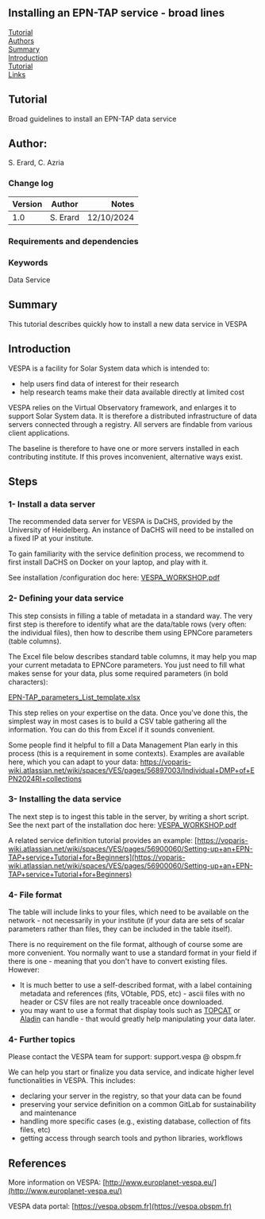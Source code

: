 ## Installing an EPN-TAP service - broad lines

[Tutorial](#use-case)  
[Authors](#author)  
[Summary](#summary)  
[Introduction](#introduction)  
[Tutorial](#tutorial)  
[Links](#links)  


## Tutorial
Broad guidelines to install an EPN-TAP data service

## Author:

S. Erard, C. Azria

### Change log

| Version       | Author        | Notes  |
| ------------- |:-------------:| -----: |
| 1.0           | S. Erard      | 12/10/2024  |


### Requirements and dependencies



### Keywords
Data
Service

## Summary
This tutorial describes quickly how to install a new data service in VESPA


## Introduction

VESPA is a facility for Solar System data which is intended to: 

* help users find data of interest for their research
* help research teams make their data available directly at limited cost

VESPA relies on the Virtual Observatory framework, and enlarges it to support Solar System data. It is therefore a distributed infrastructure of data servers connected through a registry. All servers are findable from various client applications.

The baseline is therefore to have one or more servers installed in each contributing institute. If this proves inconvenient, alternative ways exist. 


## Steps

 
### 1- Install a data server

The recommended data server for VESPA is DaCHS, provided by the University of Heidelberg. An instance of DaCHS will need to be installed on a fixed IP at your institute. 

To gain familiarity with the service definition process, we recommend to first install DaCHS on Docker on your laptop, and play with it. 

See installation /configuration doc here:
[VESPA_WORKSHOP.pdf](http://www.europlanet-vespa.eu/tutos/VESPA_WORKSHOP.pdf)



### 2- Defining your data service

This step consists in filling a table of metadata in a standard way. The very first step is therefore to identify what are the data/table rows (very often: the individual files), then how to describe them using EPNCore parameters (table columns).

The Excel file below describes standard table columns, it may help you map your current metadata to EPNCore parameters. You just need to fill what makes sense for your data, plus some required parameters (in bold characters):

[EPN-TAP\_parameters\_List\_template.xlsx](img/EPN-TAP_parameters_List_template.xlsx)

This step relies on your expertise on the data. Once you've done this, the simplest way in most cases is to build a CSV table gathering all the information. You can do this from Excel if it sounds convenient.

Some people find it helpful to fill a Data Management Plan early in this process (this is a requirement in some contexts). Examples are available here, which you can adapt to your data: 
https://voparis-wiki.atlassian.net/wiki/spaces/VES/pages/56897003/Individual+DMP+of+EPN2024RI+collections


### 3- Installing the data service
 
The next step is to ingest this table in the server, by writing a short script. See the next part of the installation doc here:
[VESPA_WORKSHOP.pdf](http://www.europlanet-vespa.eu/tutos/VESPA_WORKSHOP.pdf)

A related service definition tutorial provides an example:
[https://voparis-wiki.atlassian.net/wiki/spaces/VES/pages/56900060/Setting-up+an+EPN-TAP+service+Tutorial+for+Beginners](https://voparis-wiki.atlassian.net/wiki/spaces/VES/pages/56900060/Setting-up+an+EPN-TAP+service+Tutorial+for+Beginners)


### 4- File format

The table will include links to your files, which need to be available on the network - not necessarily in your institute (if your data are sets of scalar parameters rather than files, they can be included in the table itself).

There is no requirement on the file format, although of course some are more convenient. 
You normally want to use a standard format in your field if there is one - meaning that you don't have to convert existing files. However:

* It is much better to use a self-described format, with a label containing metadata and references (fits, VOtable, PDS, etc) -  ascii files with no header or CSV files are not really traceable once downloaded.
* you may want to use a format that display tools such as [TOPCAT](https://www.star.bris.ac.uk/~mbt/topcat/) or [Aladin](https://aladin.cds.unistra.fr/) can handle - that would greatly help manipulating your data later.


### 4- Further topics

Please contact the VESPA team for support: support.vespa @ obspm.fr

We can help you start or finalize you data service, and indicate higher level functionalities in VESPA. This includes:

* declaring your server in the registry, so that your data can be found
* preserving your service definition on a common GitLab for sustainability and maintenance
* handling more specific cases (e.g., existing database, collection of fits files, etc)
* getting access through search tools and python libraries, workflows


## References

More information on VESPA: [http://www.europlanet-vespa.eu/](http://www.europlanet-vespa.eu/)

VESPA data portal: [https://vespa.obspm.fr](https://vespa.obspm.fr)
